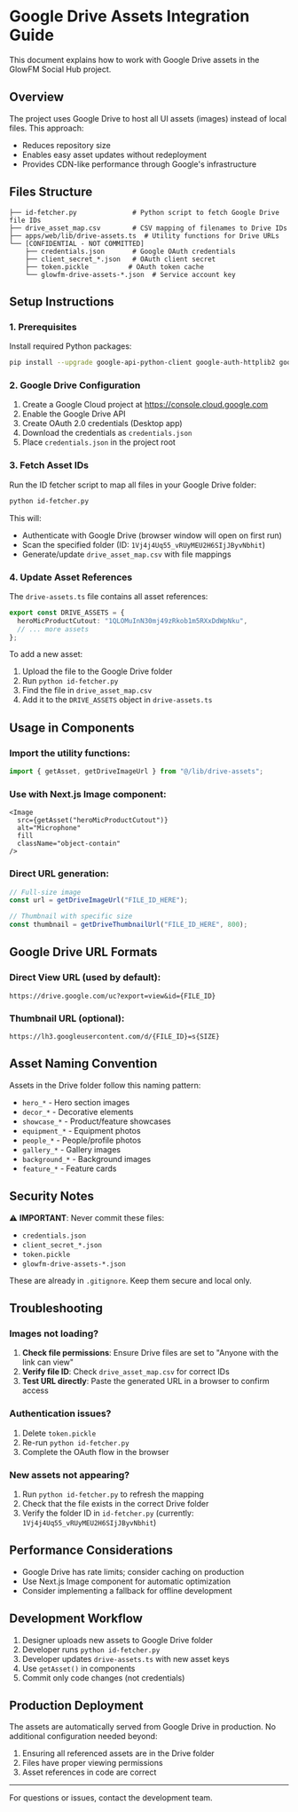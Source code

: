 # Google Drive Assets Integration Guide

This document explains how to work with Google Drive assets in the GlowFM Social Hub project.

## Overview

The project uses Google Drive to host all UI assets (images) instead of local files. This approach:
- Reduces repository size
- Enables easy asset updates without redeployment
- Provides CDN-like performance through Google's infrastructure

## Files Structure

```
├── id-fetcher.py              # Python script to fetch Google Drive file IDs
├── drive_asset_map.csv        # CSV mapping of filenames to Drive IDs
├── apps/web/lib/drive-assets.ts  # Utility functions for Drive URLs
└── [CONFIDENTIAL - NOT COMMITTED]
    ├── credentials.json       # Google OAuth credentials
    ├── client_secret_*.json   # OAuth client secret
    ├── token.pickle          # OAuth token cache
    └── glowfm-drive-assets-*.json  # Service account key
```

## Setup Instructions

### 1. Prerequisites

Install required Python packages:
```bash
pip install --upgrade google-api-python-client google-auth-httplib2 google-auth-oauthlib
```

### 2. Google Drive Configuration

1. Create a Google Cloud project at https://console.cloud.google.com
2. Enable the Google Drive API
3. Create OAuth 2.0 credentials (Desktop app)
4. Download the credentials as `credentials.json`
5. Place `credentials.json` in the project root

### 3. Fetch Asset IDs

Run the ID fetcher script to map all files in your Google Drive folder:

```bash
python id-fetcher.py
```

This will:
- Authenticate with Google Drive (browser window will open on first run)
- Scan the specified folder (ID: `1Vj4j4Uq55_vRUyMEU2H6SIjJByvNbhit`)
- Generate/update `drive_asset_map.csv` with file mappings

### 4. Update Asset References

The `drive-assets.ts` file contains all asset references:

```typescript
export const DRIVE_ASSETS = {
  heroMicProductCutout: "1QLOMuInN30mj49zRkob1m5RXxDdWpNku",
  // ... more assets
};
```

To add a new asset:
1. Upload the file to the Google Drive folder
2. Run `python id-fetcher.py`
3. Find the file in `drive_asset_map.csv`
4. Add it to the `DRIVE_ASSETS` object in `drive-assets.ts`

## Usage in Components

### Import the utility functions:

```typescript
import { getAsset, getDriveImageUrl } from "@/lib/drive-assets";
```

### Use with Next.js Image component:

```tsx
<Image
  src={getAsset("heroMicProductCutout")}
  alt="Microphone"
  fill
  className="object-contain"
/>
```

### Direct URL generation:

```typescript
// Full-size image
const url = getDriveImageUrl("FILE_ID_HERE");

// Thumbnail with specific size
const thumbnail = getDriveThumbnailUrl("FILE_ID_HERE", 800);
```

## Google Drive URL Formats

### Direct View URL (used by default):
```
https://drive.google.com/uc?export=view&id={FILE_ID}
```

### Thumbnail URL (optional):
```
https://lh3.googleusercontent.com/d/{FILE_ID}=s{SIZE}
```

## Asset Naming Convention

Assets in the Drive folder follow this naming pattern:

- `hero_*` - Hero section images
- `decor_*` - Decorative elements
- `showcase_*` - Product/feature showcases
- `equipment_*` - Equipment photos
- `people_*` - People/profile photos
- `gallery_*` - Gallery images
- `background_*` - Background images
- `feature_*` - Feature cards

## Security Notes

⚠️ **IMPORTANT**: Never commit these files:
- `credentials.json`
- `client_secret_*.json`
- `token.pickle`
- `glowfm-drive-assets-*.json`

These are already in `.gitignore`. Keep them secure and local only.

## Troubleshooting

### Images not loading?

1. **Check file permissions**: Ensure Drive files are set to "Anyone with the link can view"
2. **Verify file ID**: Check `drive_asset_map.csv` for correct IDs
3. **Test URL directly**: Paste the generated URL in a browser to confirm access

### Authentication issues?

1. Delete `token.pickle`
2. Re-run `python id-fetcher.py`
3. Complete the OAuth flow in the browser

### New assets not appearing?

1. Run `python id-fetcher.py` to refresh the mapping
2. Check that the file exists in the correct Drive folder
3. Verify the folder ID in `id-fetcher.py` (currently: `1Vj4j4Uq55_vRUyMEU2H6SIjJByvNbhit`)

## Performance Considerations

- Google Drive has rate limits; consider caching on production
- Use Next.js Image component for automatic optimization
- Consider implementing a fallback for offline development

## Development Workflow

1. Designer uploads new assets to Google Drive folder
2. Developer runs `python id-fetcher.py`
3. Developer updates `drive-assets.ts` with new asset keys
4. Use `getAsset()` in components
5. Commit only code changes (not credentials)

## Production Deployment

The assets are automatically served from Google Drive in production. No additional configuration needed beyond:

1. Ensuring all referenced assets are in the Drive folder
2. Files have proper viewing permissions
3. Asset references in code are correct

---

For questions or issues, contact the development team.
